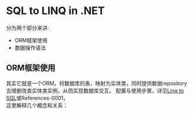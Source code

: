 # SQL to LINQ in .NET
分为两个部分来讲:
* ORM框架使用
* 数据操作语法

## ORM框架使用    
其实它就是一个ORM。将数据库的表，映射为实体类，同时提供数据repository去增删改查实体类实例，从而实现数据库交互。
配置与使用步骤，详见[Linq to SQL](https://opbuildstorageprod.blob.core.windows.net/output-pdf-files/en-us/VS.core-docs/live/framework/data/adonet/sql/linq.pdf)或References-0001。  
这里解释几个概念和关系：  
